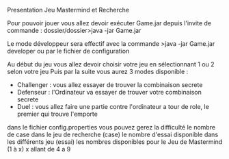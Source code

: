 Presentation Jeu Mastermind et Recherche

Pour pouvoir jouer vous allez devoir exécuter Game.jar depuis l'invite de commande :
dossier/dossier>java -jar Game.jar

Le mode développeur sera effectif avec la commande >java -jar Game.jar developer ou par le fichier de configuration 

Au début du jeu vous allez devoir choisir votre jeu en sélectionnant 1 ou 2 selon votre jeu 
Puis par la suite vous aurez 3 modes disponible :

- Challenger : vous allez essayer de trouver la combinaison secrete
- Defenseur : l'Ordinateur va essayer de trouver votre combinaison secrete 
- Duel : vous allez faire une partie contre l'ordinateur a tour de role, le premier qui trouve l'emporte

dans le fichier config.properties vous pouvez gerez la difficulté 
le nombre de case dans le jeu de recherche (case)
le nombre d'essai disponible dans les différents jeu (essai)
les nombres disponibles pour le Jeu de Mastermind (1 à x) x allant de 4 a 9



